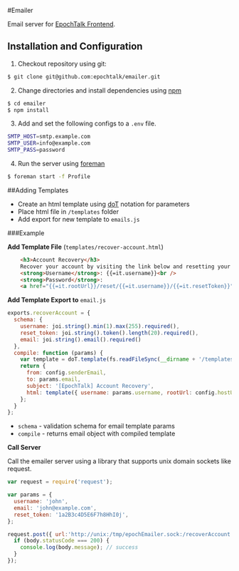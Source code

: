 #Emailer

Email server for [EpochTalk Frontend](http://github.com/epochtalk/frontend).

## Installation and Configuration

1) Checkout repository using git:
```sh
$ git clone git@github.com:epochtalk/emailer.git
```

2) Change directories and install dependencies using [npm](https://www.npmjs.org/doc/README.html)
```sh
$ cd emailer
$ npm install
```

3) Add and set the following configs to a `.env` file.
```sh
SMTP_HOST=smtp.example.com
SMTP_USER=info@example.com
SMTP_PASS=password
```

4) Run the server using [foreman](http://ddollar.github.io/foreman/)
```sh
$ foreman start -f Profile
```
##Adding Templates
* Create an html template using [doT](http://olado.github.io/doT/index.html) notation for parameters
* Place html file in `/templates` folder
* Add export for new template to `emails.js`

###Example

**Add Template File** (`templates/recover-account.html`)
```html
    <h3>Account Recovery</h3>
    Recover your account by visiting the link below and resetting your password:<br /><br />
    <strong>Username</strong>: {{=it.username}}<br />
    <strong>Password</strong>:
    <a href="{{=it.rootUrl}}/reset/{{=it.username}}/{{=it.resetToken}}">Reset</a>
```

**Add Template Export to** `email.js`
```js
exports.recoverAccount = {
  schema: {
    username: joi.string().min(1).max(255).required(),
    reset_token: joi.string().token().length(20).required(),
    email: joi.string().email().required()
  },
  compile: function (params) {
    var template = doT.template(fs.readFileSync(__dirname + '/templates/recover-account.html'));
    return {
      from: config.senderEmail,
      to: params.email,
      subject: '[EpochTalk] Account Recovery',
      html: template({ username: params.username, rootUrl: config.hostUrl, resetToken: params.resetToken})
    };
  }
};
```
* `schema` - validation schema for email template params
* `compile` - returns email object with compiled template

**Call Server**

Call the emailer server using a library that supports unix domain sockets like request.
```js
var request = require('request');

var params = {
  username: 'john',
  email: 'john@example.com',
  reset_token: '1a2B3c4D5E6F7h8HhI0j',
};

request.post({ url:'http://unix:/tmp/epochEmailer.sock:/recoverAccount', formData: params }, function(err, res, body) {
  if (body.statusCode === 200) {
    console.log(body.message); // success
  }
});
```